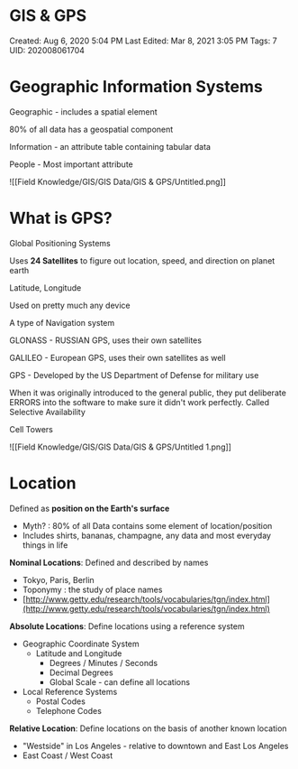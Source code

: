# GIS & GPS

Created: Aug 6, 2020 5:04 PM
Last Edited: Mar 8, 2021 3:05 PM
Tags: 7
UID: 202008061704

# Geographic Information Systems

Geographic - includes a spatial element

80% of all data has a geospatial component

Information - an attribute table containing tabular data

People - Most important attribute

![[Field Knowledge/GIS/GIS Data/GIS & GPS/Untitled.png]]

# What is GPS?

Global Positioning Systems

Uses **24 Satellites** to figure out location, speed, and direction on planet earth

Latitude, Longitude

Used on pretty much any device

A type of Navigation system

GLONASS - RUSSIAN GPS, uses their own satellites

GALILEO - European GPS, uses their own satellites as well

GPS - Developed by the US Department of Defense for military use

When it was originally introduced to the general public, they put deliberate ERRORS into the software to make sure it didn't work perfectly. Called Selective Availability

Cell Towers

![[Field Knowledge/GIS/GIS Data/GIS & GPS/Untitled 1.png]]

# Location

Defined as **position on the Earth's surface**

- Myth? : 80% of all Data contains some element of location/position
- Includes shirts, bananas, champagne, any data and most everyday things in life

**Nominal Locations**: Defined and described by names

- Tokyo, Paris, Berlin
- Toponymy : the study of place names
- [http://www.getty.edu/research/tools/vocabularies/tgn/index.html](http://www.getty.edu/research/tools/vocabularies/tgn/index.html)

**Absolute Locations**: Define locations using a reference system

- Geographic Coordinate System
    - Latitude and Longitude
        - Degrees / Minutes / Seconds
        - Decimal Degrees
        - Global Scale - can define all locations
- Local Reference Systems
    - Postal Codes
    - Telephone Codes

**Relative Location**: Define locations on the basis of another known location

- "Westside" in Los Angeles - relative to downtown and East Los Angeles
- East Coast / West Coast